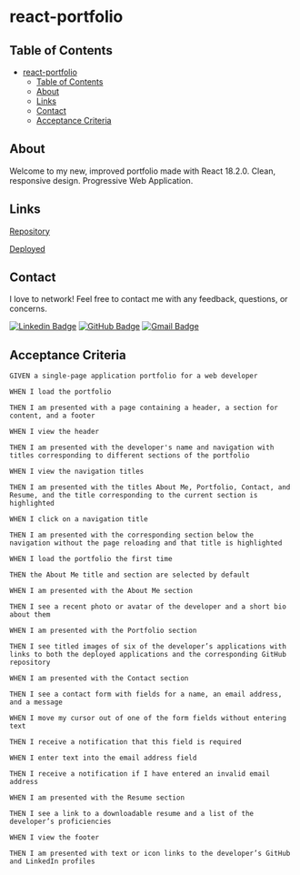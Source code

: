 # react-portfolio

## Table of Contents

- [react-portfolio](#react-portfolio)
  - [Table of Contents](#table-of-contents)
  - [About](#about)
  - [Links](#links)
  - [Contact](#contact)
  - [Acceptance Criteria](#acceptance-criteria)

## About

Welcome to my new, improved portfolio made with React 18.2.0. Clean, responsive design. Progressive Web Application.

## Links

[Repository](https://github.com/nrenner0211/super-react-portfolio)

[Deployed](https://nrenner0211.github.io/super-react-portfolio/)

## Contact

I love to network! Feel free to contact me with any feedback, questions, or concerns.

[![Linkedin Badge](https://img.shields.io/badge/-nrenner0211-blue?style=flat-square&logo=Linkedin&logoColor=white&link=https://www.linkedin.com/in/nicolette-renner/)](https://www.linkedin.com/in/nicolette-renner/)
[![GitHub Badge](https://img.shields.io/badge/-nrenner0211-7261A3?style=flat-square&logo=Github&logoColor=white&link=https://github.com/nrenner0211)](https://github.com/nrenner0211)
[![Gmail Badge](https://img.shields.io/badge/-nicolette.rachelle11@gmail.com-c14438?style=flat-square&logo=Gmail&logoColor=white&link=mailto:nicolette.rachelle11@gmail.com)](mailto:nicolette.rachelle11@gmail.com)

## Acceptance Criteria

`GIVEN a single-page application portfolio for a web developer`

`WHEN I load the portfolio`

`THEN I am presented with a page containing a header, a section for content, and a footer`

`WHEN I view the header`

`THEN I am presented with the developer's name and navigation with titles corresponding to different sections of the portfolio`

`WHEN I view the navigation titles`

`THEN I am presented with the titles About Me, Portfolio, Contact, and Resume, and the title corresponding to the current section is highlighted`

`WHEN I click on a navigation title`

`THEN I am presented with the corresponding section below the navigation without the page reloading and that title is highlighted`

`WHEN I load the portfolio the first time`

`THEN the About Me title and section are selected by default`

`WHEN I am presented with the About Me section`

`THEN I see a recent photo or avatar of the developer and a short bio about them`

`WHEN I am presented with the Portfolio section`

`THEN I see titled images of six of the developer’s applications with links to both the deployed applications and the corresponding GitHub repository`

`WHEN I am presented with the Contact section`

`THEN I see a contact form with fields for a name, an email address, and a message`

`WHEN I move my cursor out of one of the form fields without entering text`

`THEN I receive a notification that this field is required`

`WHEN I enter text into the email address field`

`THEN I receive a notification if I have entered an invalid email address`

`WHEN I am presented with the Resume section`

`THEN I see a link to a downloadable resume and a list of the developer’s proficiencies`

`WHEN I view the footer`

`THEN I am presented with text or icon links to the developer’s GitHub and LinkedIn profiles`

